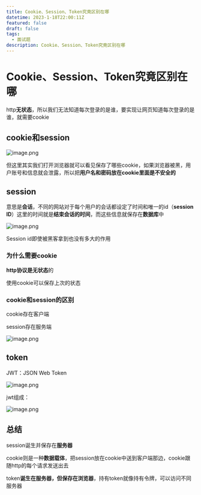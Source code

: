 ```yaml
---
title: Cookie、Session、Token究竟区别在哪
datetime: 2023-1-18T22:00:11Z
featured: false
draft: false
tags:
  - 面试题
description: Cookie、Session、Token究竟区别在哪
---
```

# Cookie、Session、Token究竟区别在哪

http**无状态**，所以我们无法知道每次登录的是谁，要实现让网页知道每次登录的是谁，就需要cookie

## cookie和session

![image.png](https://pic1.58cdn.com.cn/nowater/webim/big/n_v21b022333041e4800b63e8316e0f8ab12.png)

但这里其实我们打开浏览器就可以看见保存了哪些cookie，如果浏览器被黑，用户账号和信息就会泄露，所以把**用户名和密码放在cookie里面是不安全的**

## session

意思是**会话**，不同的网站对于每个用户的会话都设定了时间和唯一的id（**session ID**）这里的时间就是**结束会话的时间**，而这些信息就保存在**数据库**中

![image.png](https://pic5.58cdn.com.cn/nowater/webim/big/n_v299eead38f8af496bb915461add17cd88.png)

Session id即使被黑客拿到也没有多大的作用

### 为什么需要cookie

**http协议是无状态**的

使用cookie可以保存上次的状态

### cookie和session的区别

cookie存在客户端

session存在服务端

 ![image.png](https://pic1.58cdn.com.cn/nowater/webim/big/n_v2d9df8af7e510447db4500413337a3c2e.png)

## token

JWT：JSON Web Token

![image.png](https://pic5.58cdn.com.cn/nowater/webim/big/n_v20c595c1d395f4b63805d140611536344.png)

jwt组成：

![image.png](https://pic2.58cdn.com.cn/nowater/webim/big/n_v24aae9639ffd2418fb9871703f835c9a6.png)

## 总结

session诞生并保存在**服务器**

cookie则是一种**数据载体**，把session放在cookie中送到客户端那边，cookie跟随http的每个请求发送出去

token**诞生在服务器，但保存在浏览器**，持有token就像持有令牌，可以访问不同服务器